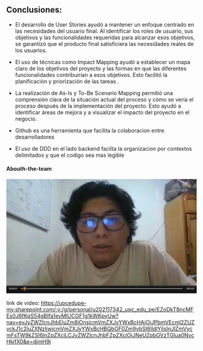 ## Conclusiones:
* El desarrollo de User Stories ayudó a mantener un enfoque centrado en las necesidades del usuario final. Al identificar los roles de usuario, sus objetivos y las funcionalidades requeridas para alcanzar esos objetivos, se garantizó que el producto final satisficiera las necesidades reales de los usuarios.

* El uso de técnicas como Impact Mapping ayudó a establecer un mapa claro de los objetivos del proyecto y las formas en que las diferentes funcionalidades contribuirían a esos objetivos. Esto facilitó la planificación y priorización de las tareas .

* La realización de As-Is y To-Be Scenario Mapping permitió una comprensión clara de la situación actual del proceso y cómo se vería el proceso después de la implementación del proyecto. Esto ayudó a identificar áreas de mejora y a visualizar el impacto del proyecto en el negocio.

* Github es una herramienta que facilita la colaboracion entre desarrolladores

* El uso de DDD en el lado backend facilta la organizacion por contextos delimitados y que el codigo sea mas legible

#### Abouth-the-team

![abouth-the-team](../assets/img/chapter-V/cap-about-team.png)

link de video: https://upcedupe-my.sharepoint.com/:v:/g/personal/u202117342_upc_edu_pe/EZoDkT8ncMFEs0J6fKqS54gBIfa1eyMlUCGF1g1kWKpyUw?nav=eyJyZWZlcnJhbEluZm8iOnsicmVmZXJyYWxBcHAiOiJPbmVEcml2ZUZvckJ1c2luZXNzIiwicmVmZXJyYWxBcHBQbGF0Zm9ybSI6IldlYiIsInJlZmVycmFsTW9kZSI6InZpZXciLCJyZWZlcnJhbFZpZXciOiJNeUZpbGVzTGlua0NvcHkifX0&e=djmH9j 
